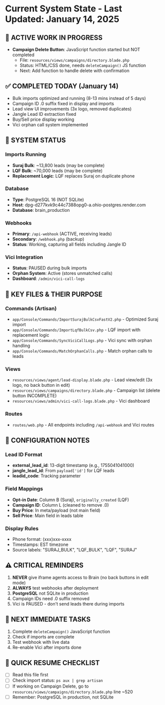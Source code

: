 # Current System State - Last Updated: January 14, 2025

## 🔴 ACTIVE WORK IN PROGRESS
- **Campaign Delete Button**: JavaScript function started but NOT completed
  - File: `resources/views/campaigns/directory.blade.php`
  - Status: HTML/CSS done, needs `deleteCampaign()` JS function
  - Next: Add function to handle delete with confirmation

## ✅ COMPLETED TODAY (January 14)
- Bulk imports optimized and running (8-13 mins instead of 5 days)
- Campaign ID .0 suffix fixed in display and imports
- Lead view UI improvements (3x logo, removed duplicates)
- Jangle Lead ID extraction fixed
- Buy/Sell price display working
- Vici orphan call system implemented

## 🚀 SYSTEM STATUS

### Imports Running
- **Suraj Bulk**: ~13,800 leads (may be complete)
- **LQF Bulk**: ~70,000 leads (may be complete)
- **Replacement Logic**: LQF replaces Suraj on duplicate phone

### Database
- **Type**: PostgreSQL 16 (NOT SQLite)
- **Host**: dpg-d277kvk9c44c7388opg0-a.ohio-postgres.render.com
- **Database**: brain_production

### Webhooks
- **Primary**: `/api-webhook` (ACTIVE, receiving leads)
- **Secondary**: `/webhook.php` (backup)
- **Status**: Working, capturing all fields including Jangle ID

### Vici Integration
- **Status**: PAUSED during bulk imports
- **Orphan System**: Active (stores unmatched calls)
- **Dashboard**: `/admin/vici-call-logs`

## 📁 KEY FILES & THEIR PURPOSE

### Commands (Artisan)
- `app/Console/Commands/ImportSurajBulkCsvFastV2.php` - Optimized Suraj import
- `app/Console/Commands/ImportLqfBulkCsv.php` - LQF import with replacement logic
- `app/Console/Commands/SyncViciCallLogs.php` - Vici sync with orphan handling
- `app/Console/Commands/MatchOrphanCalls.php` - Match orphan calls to leads

### Views
- `resources/views/agent/lead-display.blade.php` - Lead view/edit (3x logo, no back button in edit)
- `resources/views/campaigns/directory.blade.php` - Campaign list (delete button INCOMPLETE)
- `resources/views/admin/vici-call-logs.blade.php` - Vici dashboard

### Routes
- `routes/web.php` - All endpoints including `/api-webhook` and Vici routes

## 🔧 CONFIGURATION NOTES

### Lead ID Format
- **external_lead_id**: 13-digit timestamp (e.g., 1755041041000)
- **jangle_lead_id**: From `payload['id']` for LQF leads
- **leadid_code**: Tracking parameter

### Field Mappings
- **Opt-in Date**: Column B (Suraj), `originally_created` (LQF)
- **Campaign ID**: Column L (cleaned to remove .0)
- **Buy Price**: In meta/payload (not main field)
- **Sell Price**: Main field in leads table

### Display Rules
- Phone format: (xxx)xxx-xxxx
- Timestamps: EST timezone
- Source labels: "SURAJ_BULK", "LQF_BULK", "LQF", "SURAJ"

## ⚠️ CRITICAL REMINDERS
1. **NEVER** give iframe agents access to Brain (no back buttons in edit mode)
2. **ALWAYS** test webhooks after deployment
3. **PostgreSQL** not SQLite in production
4. Campaign IDs need .0 suffix removed
5. Vici is PAUSED - don't send leads there during imports

## 📝 NEXT IMMEDIATE TASKS
1. Complete `deleteCampaign()` JavaScript function
2. Check if imports are complete
3. Test webhook with live data
4. Re-enable Vici after imports done

## 🎯 QUICK RESUME CHECKLIST
- [ ] Read this file first
- [ ] Check import status: `ps aux | grep artisan`
- [ ] If working on Campaign Delete, go to `resources/views/campaigns/directory.blade.php` line ~520
- [ ] Remember: PostgreSQL in production, not SQLite
